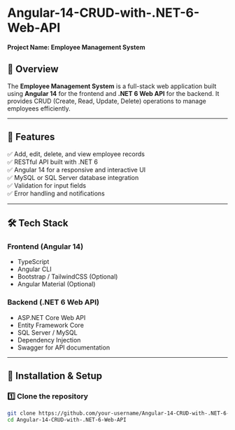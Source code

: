 # Angular-14-CRUD-with-.NET-6-Web-API  
**Project Name: Employee Management System**  

## 📌 Overview  
The **Employee Management System** is a full-stack web application built using **Angular 14** for the frontend and **.NET 6 Web API** for the backend. It provides CRUD (Create, Read, Update, Delete) operations to manage employees efficiently.

---

## 🚀 Features  
✅ Add, edit, delete, and view employee records  
✅ RESTful API built with .NET 6  
✅ Angular 14 for a responsive and interactive UI  
✅ MySQL or SQL Server database integration  
✅ Validation for input fields  
✅ Error handling and notifications  

---

## 🛠️ Tech Stack  
### **Frontend (Angular 14)**  
- TypeScript  
- Angular CLI  
- Bootstrap / TailwindCSS (Optional)  
- Angular Material (Optional)  

### **Backend (.NET 6 Web API)**  
- ASP.NET Core Web API  
- Entity Framework Core  
- SQL Server / MySQL  
- Dependency Injection  
- Swagger for API documentation  

---

## 🎯 Installation & Setup  

### **1️⃣ Clone the repository**  
```sh
git clone https://github.com/your-username/Angular-14-CRUD-with-.NET-6-Web-API.git
cd Angular-14-CRUD-with-.NET-6-Web-API
